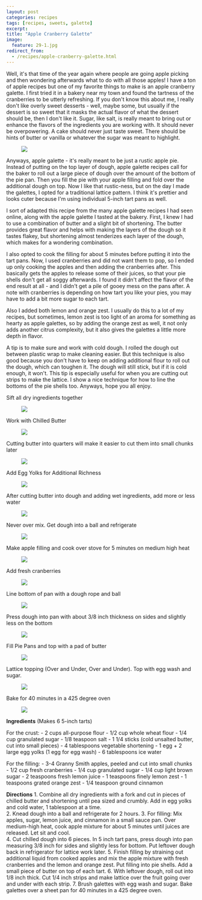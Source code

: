 ```yaml
---
layout: post
categories: recipes
tags: [recipes, sweets, galette]
excerpt: 
title: "Apple Cranberry Galette"
image:
  feature: 29-1.jpg
redirect_from: 
  - /recipes/apple-cranberry-galette.html
---
```


Well, it's that time of the year again where people are going apple picking and then wondering afterwards what to do with all those apples!  I have a ton of apple recipes but one of my favorite things to make is an apple cranberry galette.  I first tried it in a bakery near my town and found the tartness of the cranberries to be utterly refreshing.  If you don't know this about me, I really don't like overly sweet desserts - well, maybe some, but usually if the dessert is so sweet that it masks the actual flavor of what the dessert should be, then I don't like it.  Sugar, like salt, is really meant to bring out or enhance the flavors of the ingredients you are working with.  It should never be overpowering.  A cake should never just taste sweet.  There should be hints of butter or vanilla or whatever the sugar was meant to highlight.

<figure> <img src='/images/29-2.jpg'> </figure>

Anyways, apple galette - it's really meant to be just a rustic apple pie.  Instead of putting on the top layer of dough, apple galette recipes call for the baker to roll out a large piece of dough over the amount of the bottom of the pie pan.  Then you fill the pie with your apple filling and fold over the additional dough on top.  Now I like that rustic-ness, but on the day I made the galettes, I opted for a traditional lattice pattern.  I think it's prettier and looks cuter because I'm using individual 5-inch tart pans as well.

I sort of adapted this recipe from the many apple galette recipes I had seen online, along with the apple galette I tasted at the bakery.  First, I knew I had to use a combination of butter and a slight bit of shortening.  The butter provides great flavor and helps with making the layers of the dough so it tastes flakey, but shortening almost tenderizes each layer of the dough, which makes for a wondering combination.

I also opted to cook the filling for about 5 minutes before putting it into the tart pans.  Now, I used cranberries and did not want them to pop, so I ended up only cooking the apples and then adding the cranberries after.  This basically gets the apples to release some of their juices, so that your pie shells don't get all soggy afterwards.  I found it didn't affect the flavor of the end result at all - and I didn't get a pile of gooey mess on the pans after.  A note with cranberries is depending on how tart you like your pies, you may have to add a bit more sugar to each tart.

Also I added both lemon and orange zest.  I usually do this to a lot of my recipes, but sometimes, lemon zest is too light of an aroma for something as hearty as apple galettes, so by adding the orange zest as well, it not only adds another citrus complexity, but it also gives the galettes a little more depth in flavor.

A tip is to make sure and work with cold dough.  I rolled the dough out between plastic wrap to make cleaning easier.  But this  technique is also good because you don't have to keep on adding additional flour to roll out the dough, which can toughen it.  The dough will still stick, but if it is cold enough, it won't.  This tip is especially useful for when you are cutting out strips to make the lattice.  I show a nice technique for how to line the bottoms of the pie shells too.  Anyways, hope you all enjoy.

Sift all dry ingredients together

<figure> <img src='/images/29-3.jpg'> </figure>

Work with Chilled Butter

<figure> <img src='/images/29-4.jpg'> </figure>

Cutting butter into quarters will make it easier to cut them into small chunks later

<figure> <img src='/images/29-5.jpg'> </figure>

Add Egg Yolks for Additional Richness

<figure> <img src='/images/29-6.jpg'> </figure>

After cutting butter into dough and adding wet ingredients, add more or less water

<figure> <img src='/images/29-7.jpg'> </figure>

Never over mix.  Get dough into a ball and refrigerate

<figure> <img src='/images/29-8.jpg'> </figure>

Make apple filling and cook over stove for 5 minutes on medium high heat

<figure> <img src='/images/29-9.jpg'> </figure>

Add fresh cranberries

<figure> <img src='/images/29-10.jpg'> </figure>

Line bottom of pan with a dough rope and ball

<figure> <img src='/images/29-11.jpg'> </figure>

Press dough into pan with about 3/8 inch thickness on sides and slightly less on the bottom

<figure> <img src='/images/29-12.jpg'> </figure>

Fill Pie Pans and top with a pad of butter

<figure> <img src='/images/29-13.jpg'> </figure>

Lattice topping (Over and Under, Over and Under). Top with egg wash and sugar.

<figure> <img src='/images/29-14.jpg'> </figure>

Bake for 40 minutes in a 425 degree oven

<figure> <img src='/images/29-15.jpg'> </figure>
<section class='recipe'>
<p><strong>Ingredients</strong>
(Makes 6 5-inch tarts)</p>

<p>For the crust:
- 2 cups all-purpose flour
- 1/2 cup whole wheat flour
- 1/4 cup granulated sugar
- 1/8 teaspoon salt
- 1 1/4 sticks (cold unsalted butter, cut into small pieces)
- 4 tablespoons vegetable shortening
- 1 egg + 2 large egg yolks (1 egg for egg wash)
- 6 tablespoons ice water</p>

<p>For the filling:
- 3-4 Granny Smith apples, peeled and cut into small chunks
- 1/2 cup fresh cranberries
- 1/4 cup granulated sugar
- 1/4 cup light brown sugar
- 2 teaspoons fresh lemon juice
- 1 teaspoons finely lemon zest
- 1 teaspoons grated orange zest
- 1/4 teaspoon ground cinnamon</p>

<p><strong>Directions</strong>
1. Combine all dry ingredients with a fork and cut in pieces of chilled butter and shortening until pea sized and crumbly.  Add in egg yolks and cold water, 1 tablespoon at a time.<br/>2. Knead dough into a ball and refrigerate for 2 hours.
3. For filling: Mix apples, sugar, lemon juice, and cinnamon in a small sauce pan.  Over medium-high heat, cook apple mixture for about 5 minutes until juices are released.  Let sit and cool.<br/>4. Cut chilled dough into 6 pieces.  In 5 inch tart pans, press dough into pan measuring 3/8 inch for sides and slightly less for bottom.  Put leftover dough back in refrigerator for lattice work later.
5. Finish filling by straining out additional liquid from cooked apples and mix the apple mixture with fresh cranberries and the lemon and orange zest.  Put filling into pie shells.  Add a small piece of butter on top of each tart.
6. With leftover dough, roll out into 1/8 inch thick.  Cut 1/4 inch strips and make lattice over the fruit going over and under with each strip.
7. Brush galettes with egg wash and sugar. Bake galettes over a sheet pan for 40 minutes in a 425 degree oven.</p></section>